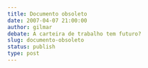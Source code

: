 ```yaml
---
title: Documento obsoleto
date: 2007-04-07 21:00:00
author: gilmar
debate: A carteira de trabalho tem futuro?
slug: documento-obsoleto
status: publish 
type: post
---
```




